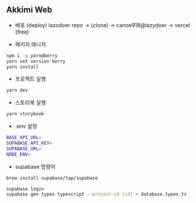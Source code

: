 ## Akkimi Web

- 배포 (deploy)
  lazodoer repo -> (clone) -> canoe918@lazydoer -> vercel (free)

- 패키지 매니저

```bash
npm i -g yarn@berry
yarn set version berry
yarn install
```

- 프로젝트 실행

```bash
yarn dev
```

- 스토리북 실행

```bash
yarn storybook
```

- .env 설정

```bash
BASE_API_URL=
SUPABASE_API_KEY=
SUPABASE_URL=
NODE_ENV=
```

- supabase 명령어

```bash
brew install supabase/tap/supabase

supabase login
supabase gen types typescript --project-id [id] > database.types.ts
```
